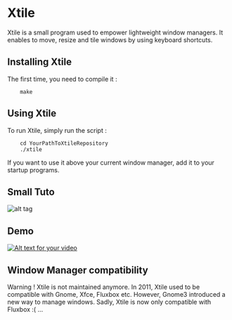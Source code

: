 # Xtile 
Xtile is a small program used to empower lightweight window managers.
It enables to move, resize and tile windows by using keyboard shortcuts. 

## Installing Xtile
The first time, you need to compile it : 
``` Shell
    make
```

## Using Xtile
To run Xtile, simply run the script :
``` Shell
    cd YourPathToXtileRepository
    ./xtile
```

If you want to use it above your current window manager, add it to your startup programs.

## Small Tuto 

![alt tag](https://cloud.githubusercontent.com/assets/631898/13895986/c5f4d8b6-ed7c-11e5-8375-83b12c3ca9e0.jpg)

## Demo
[![Alt text for your video](https://img.youtube.com/vi/Jfjvu9v9xKY/0.jpg)](https://youtu.be/Jfjvu9v9xKY)

## Window Manager compatibility
Warning ! Xtile is not maintained anymore.
In 2011, Xtile used to be compatible with Gnome, Xfce, Fluxbox etc.
However, Gnome3 introduced a new way to manage windows. 
Sadly, Xtile is now only compatible with Fluxbox :( ...

